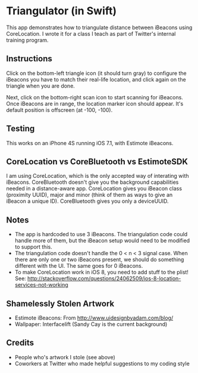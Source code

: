 # Triangulator (in Swift)

This app demonstrates how to triangulate distance between iBeacons using CoreLocation. I wrote it for a class I teach as part of Twitter's internal training program.

## Instructions

Click on the bottom-left triangle icon (it should turn gray) to configure the iBeacons you have to match their real-life location, and click again on the triangle when you are done.

Next, click on the bottom-right scan icon to start scanning for iBeacons. Once iBeacons are in range, the location marker icon should appear. It's default position is offscreen (at -100, -100).

## Testing

This works on an iPhone 4S running iOS 7.1, with Estimote iBeacons.

## CoreLocation vs CoreBluetooth vs EstimoteSDK

I am using CoreLocation, which is the only accepted way of interating with iBeacons. CoreBluetooth doesn't give you the background capabilities needed in a distance-aware app. CoreLocation gives you iBeacon class (proximity UUID), major and minor (think of them as ways to give an iBeacon a unique ID). CoreBluetooth gives you only a deviceUUID.

## Notes

* The app is hardcoded to use 3 iBeacons. The triangulation code could handle more of them, but the iBeacon setup would need to be modified to support this.
* The triangulation code doesn't handle the 0 < n < 3 signal case. When there are only one or two iBeacons present, we should do something different with the UI. The same goes for 0 iBeacons.
* To make CoreLocation work in iOS 8, you need to add stuff to the plist! See: http://stackoverflow.com/questions/24062509/ios-8-location-services-not-working

## Shamelessly Stolen Artwork

* Estimote iBeacons: From http://www.uidesignbyadam.com/blog/
* Wallpaper: Interfacelift (Sandy Cay is the current background)

## Credits

* People who's artwork I stole (see above)
* Coworkers at Twitter who made helpful suggestions to my coding style
